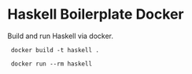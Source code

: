 # Haskell Boilerplate Docker

Build and run Haskell via docker.

```
 docker build -t haskell .

 docker run --rm haskell
```
